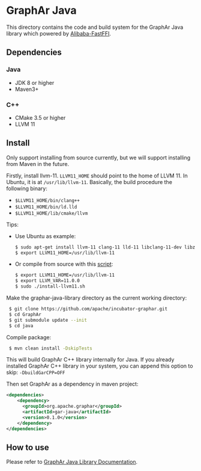 # GraphAr Java

This directory contains the code and build system for the GraphAr Java library which powered by [Alibaba-FastFFI](https://github.com/alibaba/fastFFI).

## Dependencies

### Java

- JDK 8 or higher
- Maven3+

### C++

- CMake 3.5 or higher
- LLVM 11

## Install

Only support installing from source currently, but we will support installing from Maven in the future.

Firstly, install llvm-11. `LLVM11_HOME` should point to the home of LLVM 11. In Ubuntu, it is at `/usr/lib/llvm-11`. Basically, the build procedure the following binary:

- `$LLVM11_HOME/bin/clang++`
- `$LLVM11_HOME/bin/ld.lld`
- `$LLVM11_HOME/lib/cmake/llvm`


Tips:
- Use Ubuntu as example:

  ```bash
  $ sudo apt-get install llvm-11 clang-11 lld-11 libclang-11-dev libz-dev -y
  $ export LLVM11_HOME=/usr/lib/llvm-11
  ```

- Or compile from source with this [script](https://github.com/alibaba/fastFFI/blob/main/docker/install-llvm11.sh):
  ```bash
  $ export LLVM11_HOME=/usr/lib/llvm-11
  $ export LLVM_VAR=11.0.0
  $ sudo ./install-llvm11.sh
  ```

Make the graphar-java-library directory as the current working directory:

 ```bash
  $ git clone https://github.com/apache/incubator-graphar.git
  $ cd GraphAr
  $ git submodule update --init
  $ cd java
```

Compile package:

```bash
 $ mvn clean install -DskipTests
```

This will build GraphAr C++ library internally for Java. If you already installed GraphAr C++ library in your system,
you can append this option to skip: `-DbuildGarCPP=OFF`

Then set GraphAr as a dependency in maven project:

```xml
<dependencies>
    <dependency>
      <groupId>org.apache.graphar</groupId>
      <artifactId>gar-java</artifactId>
      <version>0.1.0</version>
    </dependency>
</dependencies>
```

## How to use

Please refer to [GraphAr Java Library Documentation](https://alibaba.github.io/GraphAr/user-guide/java-lib.html).